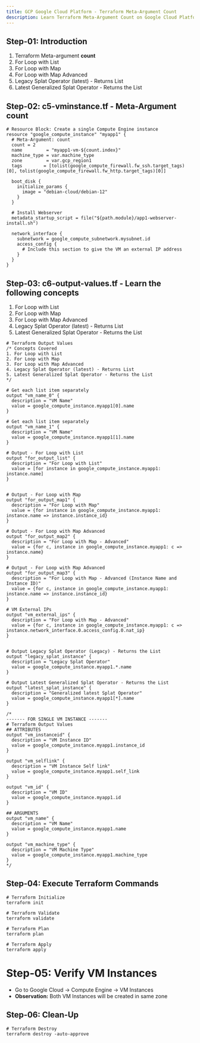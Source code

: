 ```yaml
---
title: GCP Google Cloud Platform - Terraform Meta-Argument Count
description: Learn Terraform Meta-Argument Count on Google Cloud Platform
---
```

## Step-01: Introduction
1. Terraform Meta-argument **count**
2. For Loop with List
3. For Loop with Map
4. For Loop with Map Advanced
5. Legacy Splat Operator (latest) - Returns List
6. Latest Generalized Splat Operator - Returns the List

## Step-02: c5-vminstance.tf - Meta-Argument count
```hcl
# Resource Block: Create a single Compute Engine instance
resource "google_compute_instance" "myapp1" {
  # Meta-Argument: count
  count = 2
  name         = "myapp1-vm-${count.index}"
  machine_type = var.machine_type
  zone         = var.gcp_region1
  tags        = [tolist(google_compute_firewall.fw_ssh.target_tags)[0], tolist(google_compute_firewall.fw_http.target_tags)[0]]

  boot_disk {
    initialize_params {
      image = "debian-cloud/debian-12"
    }
  }

  # Install Webserver
  metadata_startup_script = file("${path.module}/app1-webserver-install.sh")

  network_interface {
    subnetwork = google_compute_subnetwork.mysubnet.id   
    access_config {
      # Include this section to give the VM an external IP address
    }
  }
}
```


## Step-03: c6-output-values.tf - Learn the following concepts
1. For Loop with List
2. For Loop with Map
3. For Loop with Map Advanced
4. Legacy Splat Operator (latest) - Returns List
5. Latest Generalized Splat Operator - Returns the List
```hcl
# Terraform Output Values
/* Concepts Covered
1. For Loop with List
2. For Loop with Map
3. For Loop with Map Advanced
4. Legacy Splat Operator (latest) - Returns List
5. Latest Generalized Splat Operator - Returns the List
*/

# Get each list item separately
output "vm_name_0" {
  description = "VM Name"
  value = google_compute_instance.myapp1[0].name
}

# Get each list item separately
output "vm_name_1" {
  description = "VM Name"
  value = google_compute_instance.myapp1[1].name
}

# Output - For Loop with List
output "for_output_list" {
  description = "For Loop with List"
  value = [for instance in google_compute_instance.myapp1: instance.name]
}


# Output - For Loop with Map
output "for_output_map1" {
  description = "For Loop with Map"
  value = {for instance in google_compute_instance.myapp1: instance.name => instance.instance_id}
}

# Output - For Loop with Map Advanced
output "for_output_map2" {
  description = "For Loop with Map - Advanced"
  value = {for c, instance in google_compute_instance.myapp1: c => instance.name}
}

# Output - For Loop with Map Advanced
output "for_output_map3" {
  description = "For Loop with Map - Advanced (Instance Name and Instance ID)"
  value = {for c, instance in google_compute_instance.myapp1: instance.name => instance.instance_id}
}

# VM External IPs
output "vm_external_ips" {
  description = "For Loop with Map - Advanced"
  value = {for c, instance in google_compute_instance.myapp1: c => instance.network_interface.0.access_config.0.nat_ip}
}


# Output Legacy Splat Operator (Legacy) - Returns the List
output "legacy_splat_instance" {
  description = "Legacy Splat Operator"
  value = google_compute_instance.myapp1.*.name
}

# Output Latest Generalized Splat Operator - Returns the List
output "latest_splat_instance" {
  description = "Generalized latest Splat Operator"
  value = google_compute_instance.myapp1[*].name 
}

/* 
------- FOR SINGLE VM INSTANCE -------
# Terraform Output Values
## ATTRIBUTES
output "vm_instanceid" {
  description = "VM Instance ID"
  value = google_compute_instance.myapp1.instance_id
}

output "vm_selflink" {
  description = "VM Instance Self link"
  value = google_compute_instance.myapp1.self_link
}

output "vm_id" {
  description = "VM ID"
  value = google_compute_instance.myapp1.id
}

## ARGUMENTS
output "vm_name" {
  description = "VM Name"
  value = google_compute_instance.myapp1.name
}

output "vm_machine_type" {
  description = "VM Machine Type"
  value = google_compute_instance.myapp1.machine_type
}
*/
```

## Step-04: Execute Terraform Commands
```t
# Terraform Initialize
terraform init

# Terraform Validate
terraform validate

# Terraform Plan
terraform plan

# Terraform Apply
terraform apply
```

# Step-05: Verify VM Instances
- Go to Google Cloud -> Compute Engine -> VM Instances
- **Observation:** Both VM Instances will be created in same zone

## Step-06: Clean-Up
```t
# Terraform Destroy
terraform destroy -auto-approve
```
